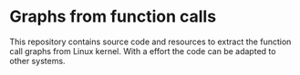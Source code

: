 # Graphs from function calls

This repository contains source code and resources to extract the
function call graphs from Linux kernel. With a effort the code can be
adapted to other systems.
